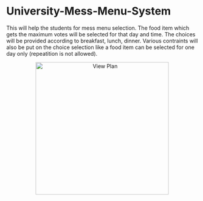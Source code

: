 # University-Mess-Menu-System
This will help the students for mess menu selection. The food item which gets the maximum votes will be selected for that day and time. The choices will be provided according to breakfast, lunch, dinner. Various contraints will also be put on the choice selection like a food item can be selected for one day only (repeatition is not allowed).    
<p align="center">
  <img src="/images/Screenshot from 2019-09-02 21-01-54.png" width="350" title="View Plan">
 
</p>
